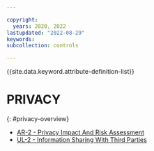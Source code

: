 ```yaml
---

copyright:
  years: 2020, 2022
lastupdated: "2022-08-29"
keywords: 
subcollection: controls

---
```




{{site.data.keyword.attribute-definition-list}}

# PRIVACY
{: #privacy-overview}

- [AR-2 - Privacy Impact And Risk Assessment](/docs/controls?topic=controls-ar-2)
- [UL-2 - Information Sharing With Third Parties](/docs/controls?topic=controls-ul-2)



